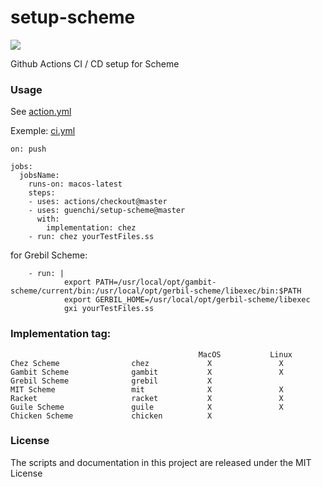 # setup-scheme

![](https://github.com/guenchi/setup-scheme/workflows/Master/badge.svg)

Github Actions CI / CD setup for Scheme

### Usage

See [action.yml](https://github.com/guenchi/setup-scheme/blob/master/action.yml)

Exemple: [ci.yml](https://github.com/guenchi/setup-scheme/blob/master/.github/workflows/ci.yml)

```
on: push

jobs:
  jobsName:
    runs-on: macos-latest
    steps:
    - uses: actions/checkout@master
    - uses: guenchi/setup-scheme@master
      with:
        implementation: chez
    - run: chez yourTestFiles.ss
```

for Grebil Scheme:
```
    - run: |
            export PATH=/usr/local/opt/gambit-scheme/current/bin:/usr/local/opt/gerbil-scheme/libexec/bin:$PATH
            export GERBIL_HOME=/usr/local/opt/gerbil-scheme/libexec
            gxi yourTestFiles.ss
```


### Implementation tag: 
```
                                          MacOS           Linux
Chez Scheme                chez             X               X
Gambit Scheme              gambit           X               X
Grebil Scheme              grebil           X
MIT Scheme                 mit              X               X
Racket                     racket           X               X
Guile Scheme               guile            X               X
Chicken Scheme             chicken          X
```


### License

The scripts and documentation in this project are released under the MIT License